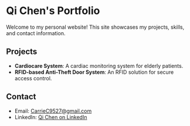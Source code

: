 # Qi Chen's Portfolio

Welcome to my personal website! This site showcases my projects, skills, and contact information.

## Projects
- **Cardiocare System**: A cardiac monitoring system for elderly patients.
- **RFID-based Anti-Theft Door System**: An RFID solution for secure access control.

## Contact
- Email: CarrieC9527@gmail.com
- LinkedIn: [Qi Chen on LinkedIn](https://www.linkedin.com/in/qi-chen-b01664252/)

